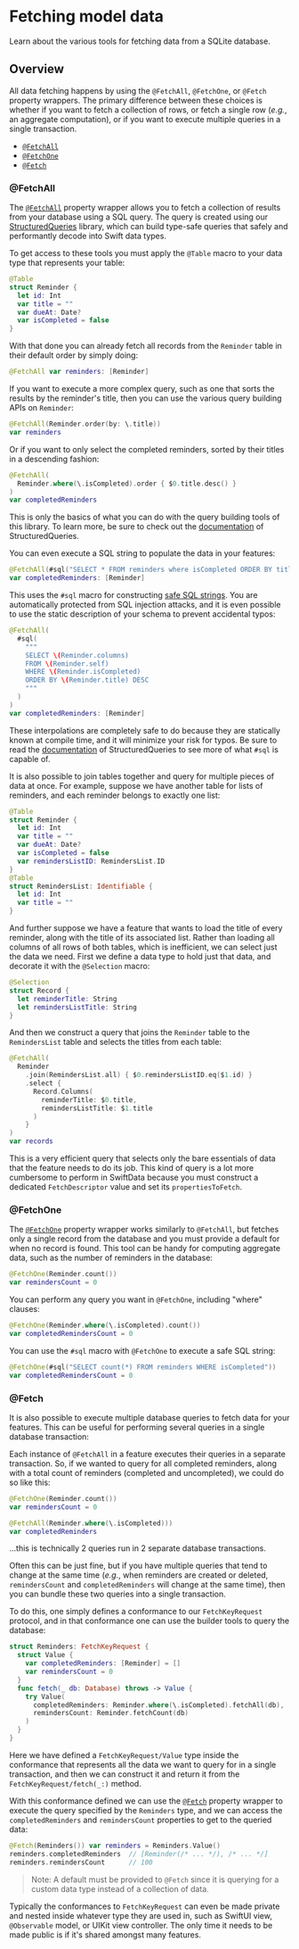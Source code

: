 # Fetching model data

Learn about the various tools for fetching data from a SQLite database.

## Overview

All data fetching happens by using the `@FetchAll`, `@FetchOne`, or `@Fetch` property wrappers.
The primary difference between these choices is whether if you want to fetch a collection of
rows, or fetch a single row (_e.g._, an aggregate computation), or if you want to execute multiple
queries in a single transaction.

  * [`@FetchAll`](#FetchAll)
  * [`@FetchOne`](#FetchOne)
  * [`@Fetch`](#Fetch)

### @FetchAll

The [`@FetchAll`](<doc:FetchAll>) property wrapper allows you to fetch a collection of results from
your database using a SQL query. The query is created using our 
[StructuredQueries][structured-queries-gh] library, which can build type-safe queries that safely
and performantly decode into Swift data types.

To get access to these tools you must apply the `@Table` macro to your data type that represents 
your table:

```swift
@Table
struct Reminder {
  let id: Int 
  var title = ""
  var dueAt: Date?
  var isCompleted = false
}
```

With that done you can already fetch all records from the `Reminder` table in their default order by
simply doing:

```swift
@FetchAll var reminders: [Reminder]
```

If you want to execute a more complex query, such as one that sorts the results by the reminder's 
title, then you can use the various query building APIs on `Reminder`: 

```swift
@FetchAll(Reminder.order(by: \.title))
var reminders
```

Or if you want to only select the completed reminders, sorted by their titles in a descending 
fashion:

```swift
@FetchAll(
  Reminder.where(\.isCompleted).order { $0.title.desc() }
)
var completedReminders
```

This is only the basics of what you can do with the query building tools of this library. To
learn more, be sure to check out the [documentation][structured-queries-docs] of StructuredQueries.

You can even execute a SQL string to populate the data in your features:

```swift
@FetchAll(#sql("SELECT * FROM reminders where isCompleted ORDER BY title DESC"))
var completedReminders: [Reminder]
```

This uses the `#sql` macro for constructing [safe SQL strings][sq-safe-sql-strings]. You are 
automatically protected from SQL injection attacks, and it is even possible to use the static
description of your schema to prevent accidental typos:

```swift
@FetchAll(
  #sql(
    """
    SELECT \(Reminder.columns)
    FROM \(Reminder.self)
    WHERE \(Reminder.isCompleted)
    ORDER BY \(Reminder.title) DESC
    """
  )
)
var completedReminders: [Reminder]
```

These interpolations are completely safe to do because they are statically known at compile time,
and it will minimize your risk for typos. Be sure to read the [documentation][sq-safe-sql-strings]
of StructuredQueries to see more of what `#sql` is capable of.

It is also possible to join tables together and query for multiple pieces of data at once. For
example, suppose we have another table for lists of reminders, and each reminder belongs to
exactly one list:

```swift
@Table
struct Reminder {
  let id: Int 
  var title = ""
  var dueAt: Date?
  var isCompleted = false
  var remindersListID: RemindersList.ID
}
@Table
struct RemindersList: Identifiable {
  let id: Int 
  var title = ""
}
```

And further suppose we have a feature that wants to load the title of every reminder, along with
the title of its associated list. Rather than loading all columns of all rows of both tables, which
is inefficient, we can select just the data we need. First we define a data type to hold just that
data, and decorate it with the `@Selection` macro:

```swift
@Selection
struct Record {
  let reminderTitle: String
  let remindersListTitle: String
}
```

And then we construct a query that joins the `Reminder` table to the `RemindersList` table and 
selects the titles from each table:

```swift
@FetchAll(
  Reminder
    .join(RemindersList.all) { $0.remindersListID.eq($1.id) }
    .select {
      Record.Columns(
        reminderTitle: $0.title, 
        remindersListTitle: $1.title
      )
    }
)
var records
```

This is a very efficient query that selects only the bare essentials of data that the feature
needs to do its job. This kind of query is a lot more cumbersome to perform in SwiftData because
you must construct a dedicated `FetchDescriptor` value and set its `propertiesToFetch`.

[sq-safe-sql-strings]: https://swiftpackageindex.com/pointfreeco/swift-structured-queries/~/documentation/structuredqueriescore/safesqlstrings
[structured-queries-gh]: https://github.com/pointfreeco/swift-structured-queries
[structured-queries-docs]: https://swiftpackageindex.com/pointfreeco/swift-structured-queries/main/documentation/structuredqueriescore/

### @FetchOne

The [`@FetchOne`](<doc:FetchOne>) property wrapper works similarly to `@FetchAll`, but fetches
only a single record from the database and you must provide a default for when no record is found.
This tool can be handy for computing aggregate data, such as the number of reminders in the
database:

```swift
@FetchOne(Reminder.count())
var remindersCount = 0
```

You can perform any query you want in `@FetchOne`, including "where" clauses:

```swift
@FetchOne(Reminder.where(\.isCompleted).count())
var completedRemindersCount = 0
```

You can use the `#sql` macro with `@FetchOne` to execute a safe SQL string:

```swift
@FetchOne(#sql("SELECT count(*) FROM reminders WHERE isCompleted"))
var completedRemindersCount = 0
```

### @Fetch

It is also possible to execute multiple database queries to fetch data for your features. This can
be useful for performing several queries in a single database transaction:

Each instance of `@FetchAll` in a feature executes their queries in a separate transaction. So, if
we wanted to query for all completed reminders, along with a total count of reminders (completed and
uncompleted), we could do so like this:

```swift
@FetchOne(Reminder.count())
var remindersCount = 0

@FetchAll(Reminder.where(\.isCompleted)))
var completedReminders
```

…this is technically 2 queries run in 2 separate database transactions.

Often this can be just fine, but if you have multiple queries that tend to change at the same time
(_e.g._, when reminders are created or deleted, `remindersCount` and `completedReminders` will
change at the same time), then you can bundle these two queries into a single transaction.

To do this, one simply defines a conformance to our ``FetchKeyRequest`` protocol, and in that
conformance one can use the builder tools to query the database:

```swift
struct Reminders: FetchKeyRequest {
  struct Value {
    var completedReminders: [Reminder] = []
    var remindersCount = 0
  }
  func fetch(_ db: Database) throws -> Value {
    try Value(
      completedReminders: Reminder.where(\.isCompleted).fetchAll(db),
      remindersCount: Reminder.fetchCount(db)
    )
  }
}
```

Here we have defined a ``FetchKeyRequest/Value`` type inside the conformance that represents all the
data we want to query for in a single transaction, and then we can construct it and return it from
the ``FetchKeyRequest/fetch(_:)`` method.

With this conformance defined we can use the 
[`@Fetch`](<doc:Fetch>) property wrapper to execute the query specified by
the `Reminders` type, and we can access the `completedReminders` and `remindersCount` properties 
to get to the queried data:

```swift
@Fetch(Reminders()) var reminders = Reminders.Value()
reminders.completedReminders  // [Reminder(/* ... */), /* ... */]
reminders.remindersCount      // 100
```

> Note: A default must be provided to `@Fetch` since it is querying for a custom data type
> instead of a collection of data.

Typically the conformances to ``FetchKeyRequest`` can even be made private and nested inside
whatever type they are used in, such as SwiftUI view, `@Observable` model, or UIKit view controller.
The only time it needs to be made public is if it's shared amongst many features.
